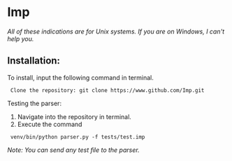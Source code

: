 # Imp
*All of these indications are for Unix systems. If you are on Windows, I
can't help you.*

## Installation:

To install, input the following command in terminal.
```
 Clone the repository: git clone https://www.github.com/Imp.git
```

Testing the parser:

1. Navigate into the repository in terminal.
2. Execute the command
```
 venv/bin/python parser.py -f tests/test.imp
```
_*Note*: You can send any test file to the parser._

